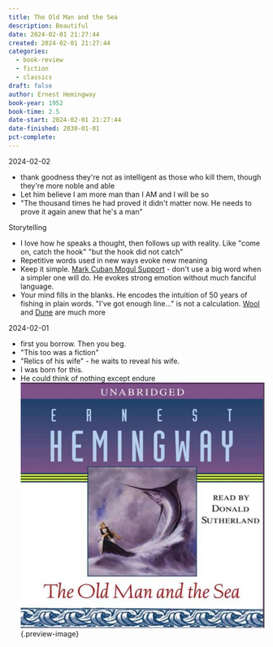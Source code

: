 ```yaml
---
title: The Old Man and the Sea
description: Beautiful
date: 2024-02-01 21:27:44
created: 2024-02-01 21:27:44
categories:
  - book-review
  - fiction
  - classics
draft: false
author: Ernest Hemingway
book-year: 1952
book-time: 2.5
date-start: 2024-02-01 21:27:44
date-finished: 2030-01-01
pct-complete:
---
```

2024-02-02

- thank goodness they're not as intelligent as those who kill them, though they're more noble and able
- Let him believe I am more man than I AM and I will be so
- "The thousand times he had proved it didn't matter now. He needs to prove it again anew that he's a man"

Storytelling

- I love how he speaks a thought, then follows up with reality. Like "come on, catch the hook" "but the hook did not catch"
- Repetitive words used in new ways evoke new meaning
- Keep it simple. [Mark Cuban Mogul Support](../posts/mark-cuban-mogul-support.md) - don't use a big word when a simpler one will do. He evokes strong emotion without much fanciful language. 
- Your mind fills in the blanks. He encodes the intuition of 50 years of fishing in plain words. "I've got enough line..." is not a calculation. [Wool](wool.md) and [Dune](dune.md) are much more 



2024-02-01
- first you borrow. Then you beg. 
- "This too was a fiction"
- "Relics of his wife" - he waits to reveal his wife. 
- I was born for this. 
- He could think of nothing except endure
![The Old Man and The Sea](../img/book-the-old-man-and-the-sea.jpeg){.preview-image}

